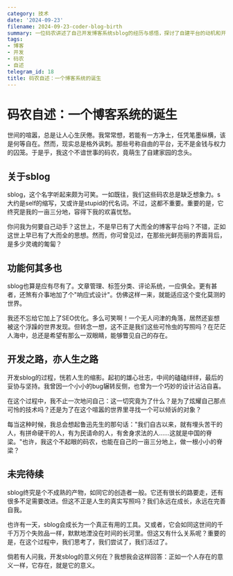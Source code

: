 ```yaml
---
category: 技术
date: '2024-09-23'
filename: 2024-09-23-coder-blog-birth
summary: 一位码农讲述了自己开发博客系统sblog的经历与感悟，探讨了自建平台的动机和开发过程中的心路历程。
tags:
- 博客
- 开发
- 码农
- 自述
telegram_id: 18
title: 码农自述：一个博客系统的诞生
---
```


# 码农自述：一个博客系统的诞生

世间的喧嚣，总是让人心生厌倦。我常常想，若能有一方净土，任凭笔墨纵横，该是何等自在。然而，现实总是格外讽刺。那些号称自由的平台，无不是金钱与权力的囚笼。于是乎，我这个不谙世事的码农，竟萌生了自建家园的念头。

## 关于sblog

sblog，这个名字听起来颇为可笑。一如既往，我们这些码农总是缺乏想象力。s大约是self的缩写，又或许是stupid的代名词。不过，这都不重要。重要的是，它终究是我的一亩三分地，容得下我的欢喜忧愁。

你问我为何要自己动手？这世上，不是早已有了大而全的博客平台吗？不错，正如这世上早已有了大而全的思想。然而，你可曾见过，在那些光鲜亮丽的界面背后，是多少灵魂的匍匐？

## 功能何其多也

sblog也算是应有尽有了。文章管理、标签分类、评论系统，一应俱全。更有甚者，还煞有介事地加了个"响应式设计"。仿佛这样一来，就能适应这个变化莫测的世界。

我还不忘给它加上了SEO优化。多么可笑啊！一个无人问津的角落，居然还妄想被这个浮躁的世界发现。但转念一想，这不正是我们这些可怜虫的写照吗？在茫茫人海中，总还是希望有那么一双眼睛，能够瞥见自己的存在。

## 开发之路，亦人生之路

开发sblog的过程，恍若人生的缩影。起初的雄心壮志，中间的磕磕绊绊，最后的妥协与坚持。我曾因一个小小的bug辗转反侧，也曾为一个巧妙的设计沾沾自喜。

在这个过程中，我不止一次地问自己：这一切究竟为了什么？是为了炫耀自己那点可怜的技术吗？还是为了在这个喧嚣的世界里寻找一个可以倾诉的对象？

每当这种时候，我总会想起鲁迅先生的那句话："我们自古以来，就有埋头苦干的人，有拼命硬干的人，有为民请命的人，有舍身求法的人……这就是中国的脊梁。"也许，我这个不起眼的码农，也能在自己的一亩三分地上，做一根小小的脊梁？

## 未完待续

sblog终究是个不成熟的产物，如同它的创造者一般。它还有很长的路要走，还有很多不足需要改进。但这不正是人生的真实写照吗？我们永远在成长，永远在完善自我。

也许有一天，sblog会成长为一个真正有用的工具。又或者，它会如同这世间的千千万万个失败品一样，默默地湮没在时间的长河里。但这又有什么关系呢？重要的是，在这个过程中，我们思考了，我们尝试了，我们活过了。

倘若有人问我，开发sblog的意义何在？我想我会这样回答：正如一个人存在的意义一样，它存在，就是它的意义。